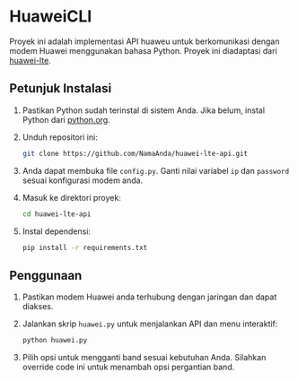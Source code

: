 # HuaweiCLI

Proyek ini adalah implementasi API huaweu untuk berkomunikasi dengan modem Huawei menggunakan bahasa Python. Proyek ini diadaptasi dari [huawei-lte](https://github.com/octave21/huawei-lte).

## Petunjuk Instalasi

1. Pastikan Python sudah terinstal di sistem Anda. Jika belum, instal Python dari [python.org](https://www.python.org/downloads/).

2. Unduh repositori ini:

    ```bash
    git clone https://github.com/NamaAnda/huawei-lte-api.git
    ```
3. Anda dapat membuka file `config.py`. Ganti nilai variabel `ip` dan `password` sesuai konfigurasi modem anda.

4. Masuk ke direktori proyek:

    ```bash
    cd huawei-lte-api
    ```

4. Instal dependensi:
    ```bash
    pip install -r requirements.txt
    ```
## Penggunaan

1. Pastikan modem Huawei anda terhubung dengan jaringan dan dapat diakses.

2. Jalankan skrip `huawei.py` untuk menjalankan API dan menu interaktif:

    ```bash
    python huawei.py
    ```

3. Pilih opsi untuk mengganti band sesuai kebutuhan Anda. Silahkan override code ini untuk menambah opsi pergantian band.



